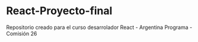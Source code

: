 # React-Proyecto-final
Repositorio creado para el curso desarrolador React - Argentina Programa - Comisión 26
